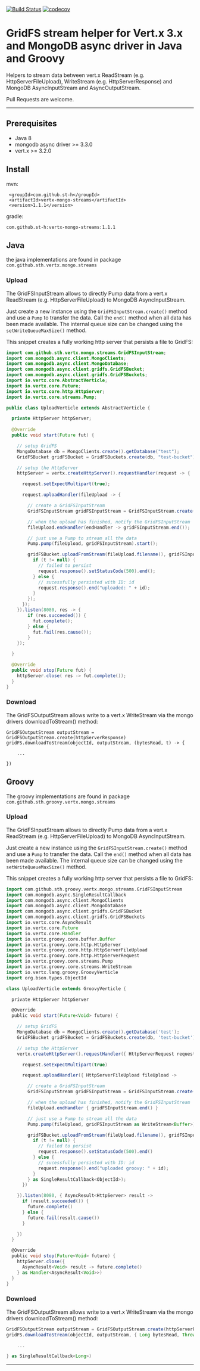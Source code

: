 [![Build Status](https://travis-ci.org/st-h/vertx-mongo-streams.svg?branch=master)](https://travis-ci.org/st-h/vertx-mongo-streams)
[![codecov](https://codecov.io/gh/st-h/vertx-mongo-streams/branch/master/graph/badge.svg)](https://codecov.io/gh/st-h/vertx-mongo-streams)
# GridFS stream helper for Vert.x 3.x and MongoDB async driver in Java and Groovy

Helpers to stream data between vert.x ReadStream (e.g. HttpServerFileUpload), WriteStream (e.g. HttpServerResponse) and MongoDB AsyncInputStream and AsyncOutputStream.

Pull Requests are welcome.

---

## Prerequisites

- Java 8
- mongodb async driver >= 3.3.0
- vert.x >= 3.2.0

## Install

mvn:
```
 <groupId>com.github.st-h</groupId>
 <artifactId>vertx-mongo-streams</artifactId>
 <version>1.1.1</version>
```
 
gradle:
```
com.github.st-h:vertx-mongo-streams:1.1.1
```

## Java
the java implementations are found in package `com.github.sth.vertx.mongo.streams`


### Upload

The GridFSInputStream allows to directly Pump data from a vert.x ReadStream (e.g. HttpServerFileUpload) to MongoDB AsyncInputStream.

Just create a new instance using the `GridFSInputStream.create()` method and use a `Pump` to transfer the data. Call the `end()` method when all data has been made available. The internal queue size can be changed using the `setWriteQueueMaxSize()` method.

This snippet creates a fully working http server that persists a file to GridFS: 

``` java
import com.github.sth.vertx.mongo.streams.GridFSInputStream;
import com.mongodb.async.client.MongoClients;
import com.mongodb.async.client.MongoDatabase;
import com.mongodb.async.client.gridfs.GridFSBucket;
import com.mongodb.async.client.gridfs.GridFSBuckets;
import io.vertx.core.AbstractVerticle;
import io.vertx.core.Future;
import io.vertx.core.http.HttpServer;
import io.vertx.core.streams.Pump;

public class UploadVerticle extends AbstractVerticle {

  private HttpServer httpServer;
  
  @Override
  public void start(Future fut) {

    // setup GridFS
    MongoDatabase db = MongoClients.create().getDatabase("test");
    GridFSBucket gridFSBucket = GridFSBuckets.create(db, "test-bucket");

    // setup the HttpServer
    httpServer = vertx.createHttpServer().requestHandler(request -> {

      request.setExpectMultipart(true);

      request.uploadHandler(fileUpload -> {

        // create a GridFSInputStream
        GridFSInputStream gridFSInputStream = GridFSInputStream.create();

        // when the upload has finished, notify the GridFSInputStream
        fileUpload.endHandler(endHandler -> gridFSInputStream.end());

        // just use a Pump to stream all the data
        Pump.pump(fileUpload, gridFSInputStream).start();

        gridFSBucket.uploadFromStream(fileUpload.filename(), gridFSInputStream, (id, t) -> {
          if (t != null) {
            // failed to persist
            request.response().setStatusCode(500).end();
          } else {
            // sucessfully persisted with ID: id
            request.response().end("uploaded: " + id);
          }
        });
      });
    }).listen(8080, res -> {
        if (res.succeeded()) {
          fut.complete();
        } else {
          fut.fail(res.cause());
        }
    });

  }

  @Override
  public void stop(Future fut) {
    httpServer.close( res -> fut.complete());
  }
}
```

### Download
The GridFSOutputStream allows write to a vert.x WriteStream via the mongo drivers downloadToStream() method:

```
GridFSOutputStream outputStream = GridFSOutputStream.create(httpServerResponse)
gridFS.downloadToStream(objectId, outputStream, (bytesRead, t) -> {

    ...

})
```

## Groovy
The groovy implementations are found in package `com.github.sth.groovy.vertx.mongo.streams`

### Upload
The GridFSInputStream allows to directly Pump data from a vert.x ReadStream (e.g. HttpServerFileUpload) to MongoDB AsyncInputStream.

Just create a new instance using the `GridFSInputStream.create()` method and use a `Pump` to transfer the data. Call the `end()` method when all data has been made available. The internal queue size can be changed using the `setWriteQueueMaxSize()` method.

This snippet creates a fully working http server that persists a file to GridFS:

```groovy
import com.github.sth.groovy.vertx.mongo.streams.GridFSInputStream
import com.mongodb.async.SingleResultCallback
import com.mongodb.async.client.MongoClients
import com.mongodb.async.client.MongoDatabase
import com.mongodb.async.client.gridfs.GridFSBucket
import com.mongodb.async.client.gridfs.GridFSBuckets
import io.vertx.core.AsyncResult
import io.vertx.core.Future
import io.vertx.core.Handler
import io.vertx.groovy.core.buffer.Buffer
import io.vertx.groovy.core.http.HttpServer
import io.vertx.groovy.core.http.HttpServerFileUpload
import io.vertx.groovy.core.http.HttpServerRequest
import io.vertx.groovy.core.streams.Pump
import io.vertx.groovy.core.streams.WriteStream
import io.vertx.lang.groovy.GroovyVerticle
import org.bson.types.ObjectId

class UploadVerticle extends GroovyVerticle {

  private HttpServer httpServer

  @Override
  public void start(Future<Void> future) {

    // setup GridFS
    MongoDatabase db = MongoClients.create().getDatabase('test');
    GridFSBucket gridFSBucket = GridFSBuckets.create(db, 'test-bucket');

    // setup the HttpServer
    vertx.createHttpServer().requestHandler({ HttpServerRequest request ->

      request.setExpectMultipart(true)

      request.uploadHandler({ HttpServerFileUpload fileUpload ->

        // create a GridFSInputStream
        GridFSInputStream gridFSInputStream = GridFSInputStream.create();

        // when the upload has finished, notify the GridFSInputStream
        fileUpload.endHandler { gridFSInputStream.end() }

        // just use a Pump to stream all the data
        Pump.pump(fileUpload, gridFSInputStream as WriteStream<Buffer>).start();

        gridFSBucket.uploadFromStream(fileUpload.filename(), gridFSInputStream, { ObjectId id, Throwable t ->
          if (t != null) {
            // failed to persist
            request.response().setStatusCode(500).end()
          } else {
            // sucessfully persisted with ID: id
            request.response().end("uploaded groovy: " + id);
          }
        } as SingleResultCallback<ObjectId>);
      })

    }).listen(8080, { AsyncResult<HttpServer> result ->
      if (result.succeeded()) {
        future.complete()
      } else {
        future.fail(result.cause())
      }

    })
  }

  @Override
  public void stop(Future<Void> future) {
    httpServer.close({
      AsyncResult<Void> result -> future.complete()
    } as Handler<AsyncResult<Void>>)
  }
}
```

### Download
The GridFSOutputStream allows write to a vert.x WriteStream via the mongo drivers downloadToStream() method:

```groovy
GridFSOutputStream outputStream = GridFSOutputStream.create(httpServerResponse)
gridFS.downloadToStream(objectId, outputStream, { Long bytesRead, Throwable t ->

    ...

} as SingleResultCallback<Long>)
```
---

